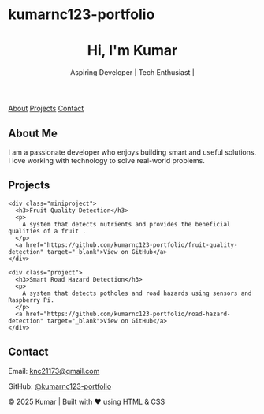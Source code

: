 # kumarnc123-portfolio

<html lang="en">
<head>
  <meta charset="UTF-8" />
  <meta name="viewport" content="width=device-width, initial-scale=1.0" />
  <link rel="stylesheet" href="index.css" />
</head>
<body>
  <header>
    <h1>Hi, I'm Kumar</h1>
    <p>Aspiring Developer | Tech Enthusiast | </p>
  </header>

  <nav>
    <a href="#about">About</a>
    <a href="#projects">Projects</a>
    <a href="#contact">Contact</a>
  </nav>

  <section id="about">
    <h2>About Me</h2>
    <p>
      I am a passionate developer who enjoys building smart and useful solutions.
      I love working with technology to solve real-world problems.
    </p>
  </section>

  <section id="projects">
    <h2>Projects</h2>
    
    <div class="miniproject">
      <h3>Fruit Quality Detection</h3>
      <p>
        A system that detects nutrients and provides the beneficial qualities of a fruit .
      </p>
      <a href="https://github.com/kumarnc123-portfolio/fruit-quality-detection" target="_blank">View on GitHub</a>
    </div>

    <div class="project">
      <h3>Smart Road Hazard Detection</h3>
      <p>
        A system that detects potholes and road hazards using sensors and Raspberry Pi.
      </p>
      <a href="https://github.com/kumarnc123-portfolio/road-hazard-detection" target="_blank">View on GitHub</a>
    </div>
    
  <section id="contact">
    <h2>Contact</h2>
    <p>Email: <a href="mailto:knc21173@example.com">knc21173@gmail.com</a></p>
    <p>GitHub: <a href="https://github.com/yourusername" target="_blank">@kumarnc123-portfolio</a></p>
  </section>

  <footer>
    <p>© 2025 Kumar | Built with ❤️ using HTML & CSS</p>
  </footer>

